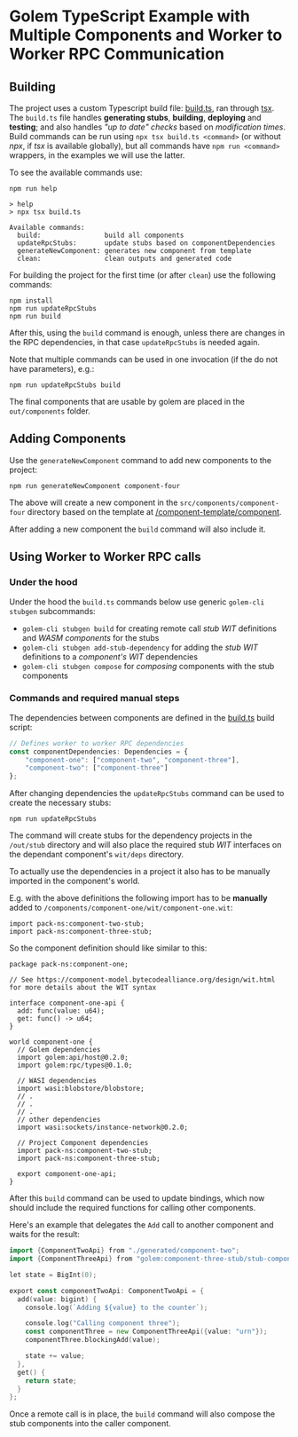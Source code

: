 # Golem TypeScript Example with Multiple Components and Worker to Worker RPC Communication

## Building
The project uses a custom Typescript build file: [build.ts](build.ts), ran through [tsx](https://nodejs.org/en/learn/getting-started/nodejs-with-typescript#running-typescript-code-with-tsx). The `build.ts` file handles **generating stubs**, **building**, **deploying** and **testing**; and also handles _"up to date" checks_ based on _modification times_. Build commands can be run using `npx tsx build.ts <command>` (or without _npx_, if _tsx_ is available globally), but all commands have `npm run <command>` wrappers, in the examples we will use the latter.

To see the available commands use:

```shell
npm run help

> help
> npx tsx build.ts

Available commands:
  build:                build all components
  updateRpcStubs:       update stubs based on componentDependencies
  generateNewComponent: generates new component from template
  clean:                clean outputs and generated code
```

For building the project for the first time (or after `clean`) use the following commands:

```shell
npm install
npm run updateRpcStubs
npm run build
```


After this, using the `build` command is enough, unless there are changes in the RPC dependencies,
in that case `updateRpcStubs` is needed again.

Note that multiple commands can be used in one invocation (if the do not have parameters), e.g.: 

```shell
npm run updateRpcStubs build
```

The final components that are usable by golem are placed in the `out/components` folder.

## Adding Components

Use the `generateNewComponent` command to add new components to the project:

```shell
npm run generateNewComponent component-four
```

The above will create a new component in the `src/components/component-four` directory based on the template at [/component-template/component](/component-template/component).

After adding a new component the `build` command will also include it.

## Using Worker to Worker RPC calls

### Under the hood 

Under the hood the `build.ts` commands below use generic `golem-cli stubgen` subcommands:
 - `golem-cli stubgen build` for creating remote call _stub WIT_ definitions and _WASM components_ for the stubs
 - `golem-cli stubgen add-stub-dependency` for adding the _stub WIT_ definitions to a _component's WIT_ dependencies
 - `golem-cli stubgen compose` for _composing_ components with the stub components

### Commands and required manual steps

The dependencies between components are defined in  the [build.ts](build.ts) build script:

```typescript
// Defines worker to worker RPC dependencies
const componentDependencies: Dependencies = {
    "component-one": ["component-two", "component-three"],
    "component-two": ["component-three"]
};
```

After changing dependencies the `updateRpcStubs` command can be used to create the necessary stubs:

```shell
npm run updateRpcStubs
```

The command will create stubs for the dependency projects in the ``/out/stub`` directory and will also place the required stub _WIT_ interfaces on the dependant component's `wit/deps` directory.

To actually use the dependencies in a project it also has to be manually imported in the component's world.

E.g. with the above definitions the following import has to be __manually__ added to `/components/component-one/wit/component-one.wit`:

```wit
import pack-ns:component-two-stub;
import pack-ns:component-three-stub;
```

So the component definition should like similar to this:

```wit
package pack-ns:component-one;

// See https://component-model.bytecodealliance.org/design/wit.html for more details about the WIT syntax

interface component-one-api {
  add: func(value: u64);
  get: func() -> u64;
}

world component-one {
  // Golem dependencies
  import golem:api/host@0.2.0;
  import golem:rpc/types@0.1.0;

  // WASI dependencies
  import wasi:blobstore/blobstore;
  // .
  // .
  // .
  // other dependencies
  import wasi:sockets/instance-network@0.2.0;

  // Project Component dependencies
  import pack-ns:component-two-stub;
  import pack-ns:component-three-stub;

  export component-one-api;
}
```

After this `build` command can be used to update bindings, which now should include the
required functions for calling other components.

Here's an example that delegates the `Add` call to another component and waits for the result:

```go
import {ComponentTwoApi} from "./generated/component-two";
import {ComponentThreeApi} from "golem:component-three-stub/stub-component-three";

let state = BigInt(0);

export const componentTwoApi: ComponentTwoApi = {
  add(value: bigint) {
    console.log(`Adding ${value} to the counter`);

    console.log("Calling component three");
    const componentThree = new ComponentThreeApi({value: "urn"});
    componentThree.blockingAdd(value);

    state += value;
  },
  get() {
    return state;
  }
};
```

Once a remote call is in place, the `build` command will also compose the stub components into the caller component.

